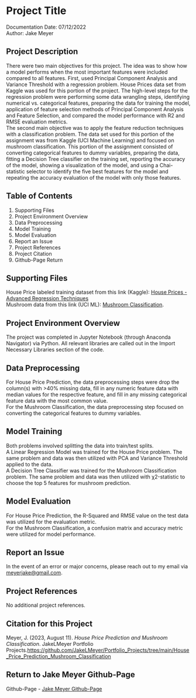 # Project Title
Documentation Date: 07/12/2022 <br>
Author: Jake Meyer

## Project Description
There were two main objectives for this project. The idea was to show how a model performs when the most important features were included compared to all features. First, used Principal Component Analysis and Variance Threshold with a regression problem. House Prices data set from Kaggle was used for this portion of the project. The high-level steps for the regression problem were performing some data wrangling steps, identifying numerical vs. categorical features, preparing the data for training the model, application of feature selection methods of Principal Component Analysis and Feature Selection, and compared the model performance with R2 and RMSE evaluation metrics. <br>
The second main objective was to apply the feature reduction techniques with a classification problem. The data set used for this portion of the assignment was from Kaggle (UCI Machine Learning) and focused on mushroom classification. This portion of the assignment consisted of converting categorical features to dummy variables, preparing the data, fitting a Decision Tree classifier on the training set, reporting the accuracy of the model, showing a visualization of the model, and using a Chai-statistic selector to identify the five best features for the model and repeating the accuracy evaluation of the model with only those features.

## Table of Contents
<ol>
    <li>Supporting Files
    <li>Project Environment Overview
    <li>Data Preprocessing 
    <li>Model Training 
    <li>Model Evaluation
    <li>Report an Issue
    <li>Project References
    <li>Project Citation
    <li>Github-Page Return
</ol>

## Supporting Files
House Price labeled training dataset from this link (Kaggle): [House Prices - Advanced Regression Techniques](https://www.kaggle.com/c/house-prices-advanced-regression-techniques/data?select=train.csv) <br>
Mushroom data from this link (UCI ML): [Mushroom Classification](https://www.kaggle.com/datasets/uciml/mushroom-classification).

## Project Environment Overview
The project was completed in Jupyter Notebook (through Anaconda Navigator) via Python. All relevant libraries are called out in the Import Necessary Libraries section of the code.

## Data Preprocessing
For House Price Prediction, the data preprocessing steps were drop the column(s) with >40% missing data, fill in any numeric feature data with median values for the respective feature, and fill in any missing categorical feature data with the most common value.<br>
For the Mushroom Classification, the data preprocessing step focused on converting the categorical features to dummy variables.

## Model Training
Both problems involved splitting the data into train/test splits. <br>
A Linear Regression Model was trained for the House Price problem. The same problem and data was then utilized with PCA and Variance Threshold applied to the data.  <br>
A Decision Tree Classifier was trained for the Mushroom Classification problem. The same problem and data was then utilized with χ2-statistic to choose the top 5 features for mushroom prediction. 

## Model Evaluation
For House Price Prediction, the R-Squared and RMSE value on the test data was utilized for the evaluation metric. <br>
For the Mushroom Classification, a confusion matrix and accuracy metric were utilized for model performance.

## Report an Issue
In the event of an error or major concerns, please reach out to my email via meyerjake@gmail.com.

## Project References
No additional project references.

## Citation for this Project
Meyer, J. (2023, August 11). *House Price Prediction and Mushroom Classification*. JakeLMeyer Portfolio Projects.https://github.com/JakeLMeyer/Portfolio_Projects/tree/main/House_Price_Prediction_Mushroom_Classification

## Return to Jake Meyer Github-Page
Github-Page - [Jake Meyer Github-Page](https://jakelmeyer.github.io)<br>
